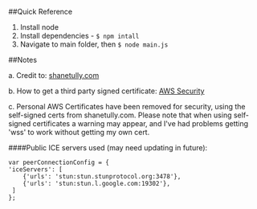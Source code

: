 ##Quick Reference 

1. Install node
2. Install dependencies - `$ npm intall`
3. Navigate to main folder, then `$ node main.js`

##Notes

a. Credit to: [shanetully.com](https://shanetully.com/2014/09/a-dead-simple-webrtc-example/) 

b. How to get a third party signed certificate:
[AWS Security](https://docs.aws.amazon.com/AWSEC2/latest/UserGuide/SSL-on-an-instance.html#ssl_certificate) 

c. Personal AWS Certificates have been removed for security, using the self-signed certs from shanetully.com. Please note that when using self-signed certificates a warning may appear, and I've had problems getting 'wss' to work without getting my own cert.

####Public ICE servers used (may need updating in future): 

    var peerConnectionConfig = { 
    'iceServers': [
        {'urls': 'stun:stun.stunprotocol.org:3478'},
        {'urls': 'stun:stun.l.google.com:19302'},
     ]
    };
